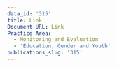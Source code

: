 ```yaml
---
data_id: '315'
title: Link
Document URL: Link
Practice Area:
  - Monitoring and Evaluation
  - 'Education, Gender and Youth'
publications_slug: '315'
---
```

